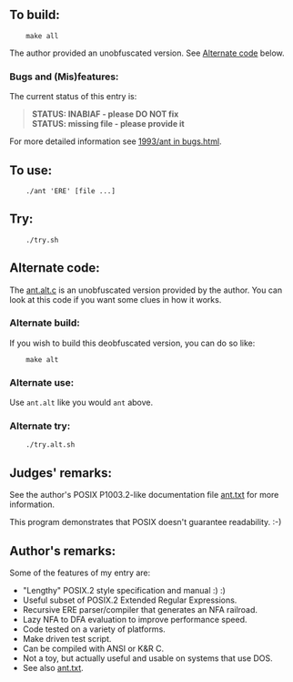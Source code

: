 ## To build:

``` <!---sh-->
    make all
```

The author provided an unobfuscated version. See [Alternate
code](#alternate-code) below.


### Bugs and (Mis)features:

The current status of this entry is:

> **STATUS: INABIAF - please DO NOT fix**<br>
> **STATUS: missing file - please provide it**

For more detailed information see [1993/ant in bugs.html](../../bugs.html#1993_ant).


## To use:

``` <!---sh-->
    ./ant 'ERE' [file ...]
```


## Try:

``` <!---sh-->
    ./try.sh
```


## Alternate code:

The [ant.alt.c](%%REPO_URL%%/1993/ant/ant.alt.c) is an
unobfuscated version provided by the author. You can look at this code if you
want some clues in how it works.


### Alternate build:

If you wish to build this deobfuscated version, you can do so like:


``` <!---sh-->
    make alt
```


### Alternate use:

Use `ant.alt` like you would `ant` above.


### Alternate try:

``` <!---sh-->
    ./try.alt.sh
```


## Judges' remarks:

See the author's POSIX P1003.2-like documentation file [ant.txt](ant.txt) for
more information.

This program demonstrates that POSIX doesn't guarantee readability.  :-)


## Author's remarks:

Some of the features of my entry are:

-  "Lengthy" POSIX.2 style specification and manual :) :)
-  Useful subset of POSIX.2 Extended Regular Expressions.
-  Recursive ERE parser/compiler that generates an NFA railroad.
-  Lazy NFA to DFA evaluation to improve performance speed.
-  Code tested on a variety of platforms.
-  Make driven test script.
-  Can be compiled with ANSI or K&R C.
-  Not a toy, but actually useful and usable on systems that use DOS.
-  See also [ant.txt](ant.txt).


<!--

    Copyright © 1984-2024 by Landon Curt Noll. All Rights Reserved.

    You are free to share and adapt this file under the terms of this license:

        Creative Commons Attribution-ShareAlike 4.0 International (CC BY-SA 4.0)

    For more information, see:

        https://creativecommons.org/licenses/by-sa/4.0/

-->
